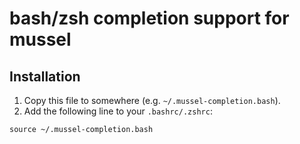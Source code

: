 # bash/zsh completion support for mussel

## Installation

1. Copy this file to somewhere (e.g. `~/.mussel-completion.bash`).
2. Add the following line to your `.bashrc/.zshrc`:

```
source ~/.mussel-completion.bash
```
